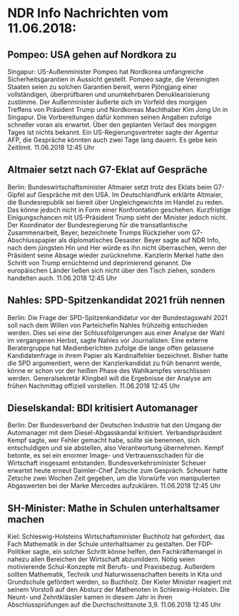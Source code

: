 # NDR Info Nachrichten vom 11.06.2018:


## Pompeo: USA gehen auf Nordkora zu
Singapur: US-Außenminister Pompeo hat Nordkorea umfangreiche Sicherheitsgarantien in Aussicht gestellt. Pompeo sagte, die Vereinigten Staaten seien zu solchen Garantien bereit, wenn Pjöngjang einer vollständigen, überprüfbaren und unumkehrbaren Denuklearisierung zustimme. Der Außenminister äußerte sich im Vorfeld des morgigen Treffens von Präsident Trump und Nordkoreas Machthaber Kim Jong Un in Singapur. Die Vorbereitungen dafür kommen seinen Angaben zufolge schneller voran als erwartet. Über den geplanten Verlauf des morgigen Tages ist nichts bekannt. Ein US-Regierungsvertreter sagte der Agentur AFP, die Gespräche könnten auch zwei Tage lang dauern. Es gebe kein Zeitlimit. 11.06.2018 12:45 Uhr 

## Altmaier setzt nach G7-Eklat auf Gespräche
Berlin: Bundeswirtschaftsminister Altmaier setzt trotz des Eklats beim G7-Gipfel auf Gespräche mit den USA. Im Deutschlandfunk erklärte Altmaier, die Bundesrepublik sei bereit über Ungleichgewichte im Handel zu reden. Das könne jedoch nicht in Form einer Konfrontation geschehen. Kurzfristige Einigungschancen mit US-Präsident Trump sieht der Minister jedoch nicht. Der Koordinator der Bundesregierung für die transatlantische Zusammenarbeit, Beyer, bezeichnete Trumps Rückzieher vom G7-Abschlusspapier als diplomatisches Desaster. Beyer sagte auf NDR Info, nach dem jüngsten Hin und Her würde es ihn nicht überraschen, wenn der Präsident seine Absage wieder zurücknehme. Kanzlerin Merkel hatte den Schritt von Trump ernüchternd und deprimierend genannt. Die europäischen Länder ließen sich nicht über den Tisch ziehen, sondern handelten auch. 11.06.2018 12:45 Uhr 

## Nahles: SPD-Spitzenkandidat 2021 früh nennen
Berlin: Die Frage der SPD-Spitzenkandidatur vor der Bundestagswahl 2021 soll nach dem Willen von Parteichefin Nahles frühzeitig entschieden werden. Dies sei eine der Schlussfolgerungen aus einer Analyse der Wahl im vergangenen Herbst, sagte Nahles vor Journalisten. Eine externe Beratergruppe hat Medienberichten zufolge die lange offen gelassene Kandidatenfrage in ihrem Papier als Kardinalfehler bezeichnet. Bisher hatte die SPD argumentiert, wenn der Kanzlerkandidat zu früh benannt werde, könne er schon vor der heißen Phase des Wahlkampfes verschlissen werden. Generalsekretär Klingbeil will die Ergebnisse der Analyse am frühen Nachmittag offiziell vorstellen. 11.06.2018 12:45 Uhr 

## Dieselskandal: BDI kritisiert Automanager
Berlin: Der Bundesverband der Deutschen Industrie hat den Umgang der Automanager mit dem Diesel-Abgasskandal kritisiert. Verbandspräsident Kempf sagte, wer Fehler gemacht habe, sollte sie benennen, sich entschuldigen und sie abstellen, also Verantwortung übernehmen. Kempf betonte, es sei ein enormer Image- und Vertrauensschaden für die Wirtschaft insgesamt entstanden. Bundesverkehrsminister Scheuer erwartet heute erneut Daimler-Chef Zetsche zum Gespräch. Scheuer hatte Zetsche zwei Wochen Zeit gegeben, um die Vorwürfe von manipulierten Abgaswerten bei der Marke Mercedes aufzuklären. 11.06.2018 12:45 Uhr 

## SH-Minister: Mathe in Schulen unterhaltsamer machen
Kiel: Schleswig-Holsteins Wirtschaftsminister Buchholz hat gefordert, das Fach Mathematik in der Schule unterhaltsamer zu gestalten. Der FDP-Politiker sagte, ein solcher Schritt könne helfen, den Fachkräftemangel in nahezu allen Bereichen der Wirtschaft abzumildern. Nötig seien motivierende Schul-Konzepte mit Berufs- und Praxisbezug. Außerdem sollten Mathematik, Technik und Naturwissenschaften bereits in Kita und Grundschule gefördert werden, so Buchholz. Der Kieler Minister reagiert mit seinem Vorstoß auf den Absturz der Mathenoten in Schleswig-Holstein. Die Neunt- und Zehntklässler kamen in diesem Jahr in ihren Abschlussprüfungen auf die Durchschnittsnote 3,9. 11.06.2018 12:45 Uhr 
